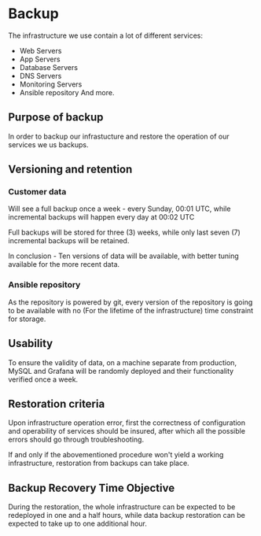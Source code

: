 # Backup
The infrastructure we use contain a lot of different services:
* Web Servers
* App Servers
* Database Servers
* DNS Servers
* Monitoring Servers
* Ansible repository
And more.

## Purpose of backup
In order to backup our infrastucture and restore the operation of our services we us backups.

## Versioning and retention

### Customer data
Will see a full backup once a week - every Sunday, 00:01 UTC, while incremental backups will happen every day at 00:02 UTC

Full backups will be stored for three (3) weeks, while only last seven (7) incremental backups will be retained.

In conclusion - Ten versions of data will be available, with better tuning available for the more recent data.

### Ansible repository
As the repository is powered by git, every version of the repository is going to be available with no (For the lifetime of the infrastructure) time constraint for storage.

## Usability

To ensure the validity of data, on a machine separate from production, MySQL and Grafana will be randomly deployed and their functionality verified once a week.

## Restoration criteria

Upon infrastructure operation error, first the correctness of configuration and operability of services should be insured, after which all the possible errors should go through troubleshooting.

If and only if the abovementioned procedure won't yield a working infrastructure, restoration from backups can take place.

## Backup Recovery Time Objective

During the restoration, the whole infrastructure can be expected to be redeployed in one and a half hours, while data backup restoration can be expected to take up to one additional hour.
